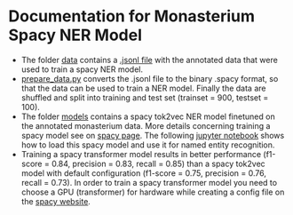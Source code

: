 # Documentation for Monasterium Spacy NER Model

* The folder [data](https://github.com/acdh-oeaw/mon_ner/tree/experiments_varvara_arzt/data) contains a [.jsonl file](https://github.com/acdh-oeaw/mon_ner/blob/experiments_varvara_arzt/data/annotations/monner1.jsonl) with the annotated data that were used to train a spacy NER model.
* [prepare_data.py](https://github.com/acdh-oeaw/mon_ner/blob/experiments_varvara_arzt/src/prepare_data.py) converts the .jsonl file to the binary .spacy format, so that the data can be used to train a NER model. Finally the data are shuffled and split into training and test set (trainset = 900, testset = 100).
* The folder [models](https://github.com/acdh-oeaw/mon_ner/tree/experiments_varvara_arzt/models) contains a spacy tok2vec NER model finetuned on the annotated monasterium data. More details concerning training a spacy model see on [spacy page](https://spacy.io/usage/training). The following [jupyter notebook](https://github.com/acdh-oeaw/mon_ner/blob/experiments_varvara_arzt/src/usage_example_ner_model.ipynb) shows how to load this spacy model and use it for named entity recognition.
* Training a spacy transformer model results in better performance (f1-score = 0.84, precision = 0.83, recall = 0.85) than a spacy tok2vec model with default configuration (f1-score = 0.75, precision = 0.76, recall = 0.73). In order to train a spacy transformer model you need to choose a GPU (transformer) for hardware while creating a config file on the [spacy website](https://spacy.io/usage/training).
